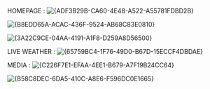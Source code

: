 HOMEPAGE :
![{ADF3B29B-CA60-4E48-A522-A55781FDBD2B}](https://github.com/user-attachments/assets/d5e53b7c-a29f-469c-a54e-7378b0451a52)

![{B8EDD65A-ACAC-436F-9524-AB68C83E0810}](https://github.com/user-attachments/assets/dffeb88c-8042-4bd0-a5e1-7b2b128db612)

![{3A22C9CE-04AA-4191-A1F8-D259A8D56500}](https://github.com/user-attachments/assets/541c0dad-5700-4a68-8d92-88c8fbf0059c)

LIVE WEATHER :
![{65759BC4-1F76-49D0-B67D-15ECCF4DBDAE}](https://github.com/user-attachments/assets/e0e3fad8-d6b2-4fd4-9bc1-9a2c01e62778)


MEDIA :
![{C226F7E1-EFAA-4EE1-B679-A7F19B24CC64}](https://github.com/user-attachments/assets/f6dc4e9a-2f3e-48b6-9b78-1dced7ef0778)

![{B58C8DEC-6DA5-410C-A8E6-F596DC0E1665}](https://github.com/user-attachments/assets/8e70cc0e-f40f-4278-9cbe-1bfc86b51899)
